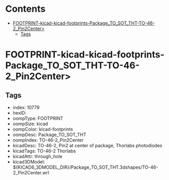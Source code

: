 



Contents
========

* [FOOTPRINT-kicad-kicad-footprints-Package_TO_SOT_THT-TO-46-2_Pin2Center>](#footprint-kicad-kicad-footprints-package_to_sot_tht-to-46-2_pin2center)
	* [Tags](#tags)

# FOOTPRINT-kicad-kicad-footprints-Package_TO_SOT_THT-TO-46-2_Pin2Center>

## Tags

- index: 10779
- hexID: 
- oompType: FOOTPRINT
- oompSize: kicad
- oompColor: kicad-footprints
- oompDesc: Package_TO_SOT_THT
- oompIndex: TO-46-2_Pin2Center
- kicadDesc: TO-46-2, Pin2 at center of package, Thorlabs photodiodes
- kicadTags: TO-46-2 Thorlabs
- kicadAttr: through_hole
- kicad3DModel: ${KICAD6_3DMODEL_DIR}/Package_TO_SOT_THT.3dshapes/TO-46-2_Pin2Center.wrl
